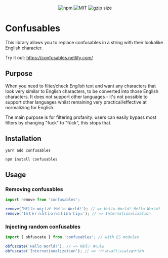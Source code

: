 <p align="center">
<img src="https://img.shields.io/npm/v/confusables.svg?style=flat" alt="npm">
<img src="https://img.shields.io/badge/license-MIT-f1c40f.svg" alt="MIT">
<img src="https://img.badgesize.io/https://unpkg.com/confusables/dist/index.js?compression=gzip" alt="gzip size">
</p>

# Confusables

This library allows you to replace confusables in a string with their lookalike English character. 

Try it out: https://confusables.netlify.com/

## Purpose

When you need to filter/check *English* text and want any characters that look very similar to English characters, to be converted into those English characters. It does not support other languages - it's not possible to support other languages whilst remaining very practical/effective at normalizing for English.

The main purpose is for filtering profanity: users can easily bypass most filters by changing "fuck" to "fück", this stops that.

## Installation

```
yarn add confusables

npm install confusables
```

## Usage

### Removing confusables

```ts
import remove from 'confusables'; 

remove('Ἢἕļľᦞ ш٥ṟｌᑰ! Hello World!'); // => Hello World! Hello World!
remove('Iлｔèｒｎåｔïｏｎɑｌíƶａｔïǫԉ'); // => Internationalization
```

### Injecting random confusables

```ts
import { obfuscate } from 'confusables'; // with ES modules

obfuscate('Hello World!'); // => Ḣé𝑙ŀ𝟶 Ꮤᴑ𝖗łᏧ
obfuscate('Internationalization'); // => ᶦṅᵗᧉ𝘳𝓃ȧťί𝙾ቢค𝞲ἱƶ𝜶ナἰøŉ
```
